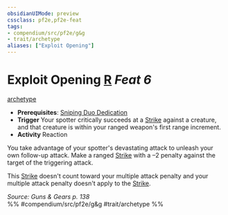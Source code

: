 ```yaml
---
obsidianUIMode: preview
cssclass: pf2e,pf2e-feat
tags:
- compendium/src/pf2e/g&g
- trait/archetype
aliases: ["Exploit Opening"]
---
```

# Exploit Opening  [R](../../rules/core-rulebook/chapter-9-playing-the-game.md#Actions "Reaction") *Feat 6*  
[archetype](../../rules/traits/archetype.md)  

- **Prerequisites**: [Sniping Duo Dedication](sniping-duo-dedication-g-g.md)
- **Trigger** Your spotter critically succeeds at a [Strike](../../rules/actions/strike.md) against a creature, and that creature is within your ranged weapon's first range increment.
- **Activity** Reaction

You take advantage of your spotter's devastating attack to unleash your own follow-up attack. Make a ranged [Strike](../../rules/actions/strike.md) with a –2 penalty against the target of the triggering attack.

This [Strike](../../rules/actions/strike.md) doesn't count toward your multiple attack penalty and your multiple attack penalty doesn't apply to the [Strike](../../rules/actions/strike.md).

*Source: Guns & Gears p. 138*  
%% #compendium/src/pf2e/g&g #trait/archetype %%